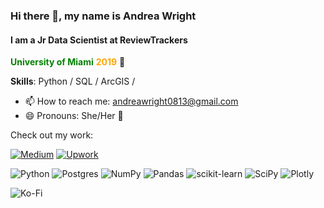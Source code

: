 ### Hi there 👋, my name is Andrea Wright
#### I am a Jr Data Scientist at ReviewTrackers 

<span style="color:green">**University of Miami**</span><span style="color:orange"> **2019**</span> 🙌

**Skills**: Python /  SQL / ArcGIS /

- 📫 How to reach me: andreawright0813@gmail.com 
- 😄 Pronouns: She/Her 🌈

Check out my work:

[![Medium](https://img.shields.io/badge/Medium-12100E?style=for-the-badge&logo=medium&logoColor=white)](andrea-wright.medium.com)
[![Upwork](https://img.shields.io/badge/UpWork-6FDA44?style=for-the-badge&logo=Upwork&logoColor=white)](https://www.upwork.com/freelancers/~01355db52393fa0a8d)



![Python](https://img.shields.io/badge/python-3670A0?style=for-the-badge&logo=python&logoColor=ffdd54)
![Postgres](https://img.shields.io/badge/postgres-%23316192.svg?style=for-the-badge&logo=postgresql&logoColor=white)
![NumPy](https://img.shields.io/badge/numpy-%23013243.svg?style=for-the-badge&logo=numpy&logoColor=white)
![Pandas](https://img.shields.io/badge/pandas-%23150458.svg?style=for-the-badge&logo=pandas&logoColor=white)
![scikit-learn](https://img.shields.io/badge/scikit--learn-%23F7931E.svg?style=for-the-badge&logo=scikit-learn&logoColor=white)
![SciPy](https://img.shields.io/badge/SciPy-%230C55A5.svg?style=for-the-badge&logo=scipy&logoColor=%white)
![Plotly](https://img.shields.io/badge/Plotly-%233F4F75.svg?style=for-the-badge&logo=plotly&logoColor=white)



![Ko-Fi](https://img.shields.io/badge/Ko--fi-F16061?style=for-the-badge&logo=ko-fi&logoColor=white)
